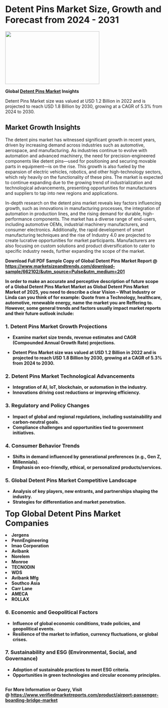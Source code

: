 <H1>Detent Pins Market Size, Growth and Forecast from 2024 - 2031</H1><img class="aligncenter size-medium wp-image-584254" src="https://thirdeyenews.in/wp-content/uploads/2024/09/Global-Market-Research-300x168.jpeg" alt="" width="300" height="168" /><p><strong>Global&nbsp;<a href="https://www.marketsizeandtrends.com/download-sample/662102/&amp;utm_source=Pulse&amp;utm_medium=201">Detent Pins Market</a> Insights</strong></p><p>Detent Pins Market size was valued at USD 1.2 Billion in 2022 and is projected to reach USD 1.8 Billion by 2030, growing at a CAGR of 5.3% from 2024 to 2030.</p><p><h2>Market Growth Insights</h2> <p>The detent pins market has witnessed significant growth in recent years, driven by increasing demand across industries such as automotive, aerospace, and manufacturing. As industries continue to evolve with automation and advanced machinery, the need for precision-engineered components like detent pins—used for positioning and securing movable parts in equipment—is on the rise. This growth is also fueled by the expansion of electric vehicles, robotics, and other high-technology sectors, which rely heavily on the functionality of these pins. The market is expected to continue expanding due to the growing trend of industrialization and technological advancements, presenting opportunities for manufacturers and suppliers to tap into new regions and applications.</p> <p><strong></strong></p> <p>In-depth research on the detent pins market reveals key factors influencing growth, such as innovations in manufacturing processes, the integration of automation in production lines, and the rising demand for durable, high-performance components. The market has a diverse range of end-users, including automotive OEMs, industrial machinery manufacturers, and consumer electronics. Additionally, the rapid development of smart manufacturing techniques and the rise of Industry 4.0 are projected to create lucrative opportunities for market participants. Manufacturers are also focusing on custom solutions and product diversification to cater to specific industry needs, further expanding the scope of the market.</p> <p><strong></p><p><span class=""><strong>Download Full PDF Sample Copy of Global Detent Pins Market Report</strong> @ <a href="https://www.marketsizeandtrends.com/download-sample/662102/&amp;utm_source=Pulse&amp;utm_medium=201" target="_blank">https://www.marketsizeandtrends.com/download-sample/662102/&amp;utm_source=Pulse&amp;utm_medium=201</a></span></p><p>In order to make an accurate and perceptive description of future scope of a Global&nbsp;Detent Pins Market Market as Global&nbsp;Detent Pins Market Market of 2025, you need to describe a clear Vision &ndash; What Industry or Linda can you think of for example: Quote from a Technology, healthcare, automotive, renewable energy, name the market you are Reffering to. However, some general trends and factors usually impact market reports and their future outlook include:</p><h3>1.&nbsp;<strong>Detent Pins Market Growth Projections</strong></h3><ul><li>Examine market size trends, revenue estimates and CAGR (Compounded Annual Growth Rate) projections.</li><li><p>Detent Pins Market size was valued at USD 1.2 Billion in 2022 and is projected to reach USD 1.8 Billion by 2030, growing at a CAGR of 5.3% from 2024 to 2030.</p></li></ul><h3>2.&nbsp;<strong>Detent Pins Market Technological Advancements</strong></h3><ul><li>Integration of AI, IoT, blockchain, or automation in the industry.</li><li>Innovations driving cost reductions or improving efficiency.</li></ul><h3>3.&nbsp;<strong>Regulatory and Policy Changes</strong></h3><ul><li>Impact of global and regional regulations, including sustainability and carbon-neutral goals.</li><li>Compliance challenges and opportunities tied to government initiatives.</li></ul><h3>4.&nbsp;<strong>Consumer Behavior Trends</strong></h3><ul><li>Shifts in demand influenced by generational preferences (e.g., Gen Z, Millennials).</li><li>Emphasis on eco-friendly, ethical, or personalized products/services.</li></ul><h3>5.&nbsp;<strong>Global Detent Pins Market Competitive Landscape</strong></h3><ul><li>Analysis of key players, new entrants, and partnerships shaping the industry.</li><li>Strategies for differentiation and market penetration.</li></ul><p data-pm-slice="1 1 []"><span style="color: inherit; font-family: inherit; font-size: 25px;">Top Global Detent Pins Market Companies</span></p><div class="" data-test-id=""><p><li>Jergens</li><li> PennEngineering</li><li> Imao Corporation</li><li> Avibank</li><li> Norelem</li><li> Monroe</li><li> TECNODIN</li><li> WDS</li><li> Avibank Mfg</li><li> Southco Asia</li><li> Carr Lane</li><li> AMECA</li><li> ROLLAX</li></p></div><h3>6.&nbsp;<strong>Economic and Geopolitical Factors</strong></h3><ul><li>Influence of global economic conditions, trade policies, and geopolitical events.</li><li>Resilience of the market to inflation, currency fluctuations, or global crises.</li></ul><h3>7.&nbsp;<strong>Sustainability and ESG (Environmental, Social, and Governance)</strong></h3><ul><li>Adoption of sustainable practices to meet ESG criteria.</li><li>Opportunities in green technologies and circular economy principles.</li></ul><h2><strong style="font-size: 14px;">For More Information or Query, Visit @&nbsp;</strong><a style="background-color: #ffffff; font-size: 14px;" href="https://www.marketsizeandtrends.com/report/detent-pins-market/" target="_blank">https://www.verifiedmarketreports.com/product/airport-passenger-boarding-bridge-market</a></h2>